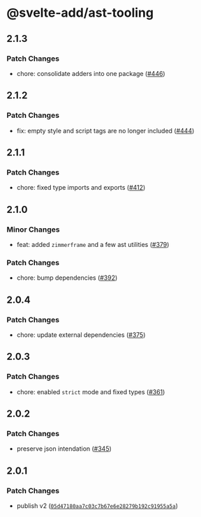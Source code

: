 # @svelte-add/ast-tooling

## 2.1.3

### Patch Changes

-   chore: consolidate adders into one package ([#446](https://github.com/svelte-add/svelte-add/pull/446))

## 2.1.2

### Patch Changes

-   fix: empty style and script tags are no longer included ([#444](https://github.com/svelte-add/svelte-add/pull/444))

## 2.1.1

### Patch Changes

-   chore: fixed type imports and exports ([#412](https://github.com/svelte-add/svelte-add/pull/412))

## 2.1.0

### Minor Changes

-   feat: added `zimmerframe` and a few ast utilities ([#379](https://github.com/svelte-add/svelte-add/pull/379))

### Patch Changes

-   chore: bump dependencies ([#392](https://github.com/svelte-add/svelte-add/pull/392))

## 2.0.4

### Patch Changes

-   chore: update external dependencies ([#375](https://github.com/svelte-add/svelte-add/pull/375))

## 2.0.3

### Patch Changes

-   chore: enabled `strict` mode and fixed types ([#361](https://github.com/svelte-add/svelte-add/pull/361))

## 2.0.2

### Patch Changes

-   preserve json intendation ([#345](https://github.com/svelte-add/svelte-add/pull/345))

## 2.0.1

### Patch Changes

-   publish v2 ([`05d47180aa7c03c7b67e6e28279b192c91955a5a`](https://github.com/svelte-add/svelte-add/commit/05d47180aa7c03c7b67e6e28279b192c91955a5a))
